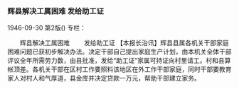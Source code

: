 ### 辉县解决工属困难  发给助工证

1946-09-30
第2版()
专栏：

　　辉县解决工属困难
　　发给助工证
    【本报长治讯】辉县县属各机关干部家庭困难问题已获初步解决办法。决定干部自己提出家庭生产计划，由本机关全体干部评议全年所需劳力数，由县批准，发给“助工证”家属可持证向村里请工。村和县算帐顶差。各机关干部在区村工作要照料该地区在外工作干部家庭，同时干部要教育家人对村人和气厚道，县金库并决定贷款一万元，帮助干部建立家务。
